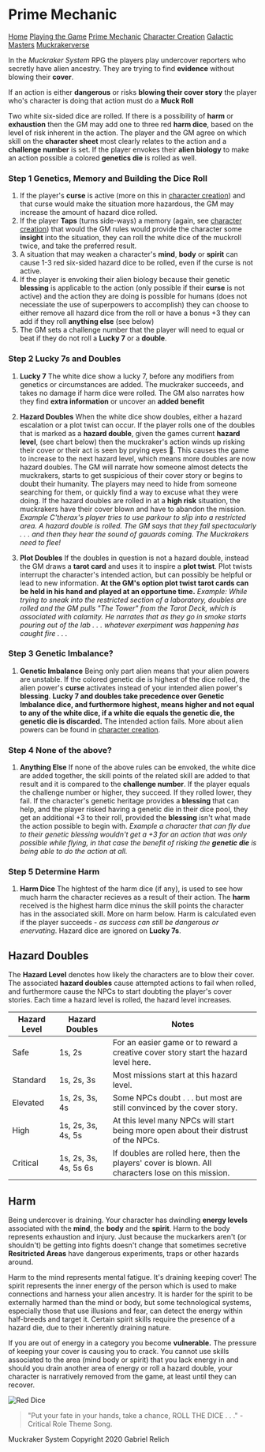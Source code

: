 # Prime Mechanic
[Home](index.md) [Playing the Game](intro.md) [Prime Mechanic](PrimeMechanic.md) [Character Creation](character.md) [Galactic Masters](gm.md) [Muckrakerverse](muckrakerverse.md)

In the *Muckraker System* RPG the players play undercover reporters who secretly have alien ancestry. They are trying to find **evidence** without blowing their **cover**.

If an action is either **dangerous** or risks **blowing their cover story** the player who's character is doing that action must do a **Muck Roll**

Two white six-sided dice are rolled.  If there is a possibility of **harm** or **exhaustion** then the GM may add one to three red **harm dice**, based on the level of risk inherent in the action.  The player and the GM agree on which skill on the **character sheet** most clearly relates to the action and a **challenge number** is set.  If the player envokes their **alien biology** to make an action possible a colored **genetics die** is rolled as well.

### Step 1 Genetics, Memory and Building the Dice Roll
1. If the player's **curse** is active (more on this in [character creation](character.md)) and that curse would make the situation more hazardous, the GM may increase the amount of hazard dice rolled.
2. If the player **Taps** (turns side-ways) a memory (again, see [character creation](character.md)) that would the GM rules would provide the character some **insight** into the situation, they can roll the white dice of the muckroll twice, and take the preferred result. 
3. A situation that may weaken a character's **mind**, **body** or **spirit** can cause 1-3 red six-sided hazard dice to be rolled, even if the curse is not active.
4. If the player is envoking their alien biology because their genetic **blessing** is applicable to the action (only possible if their **curse** is not active) and the action they are doing is possible for humans (does not necessiate the use of superpowers to accomplish) they can choose to either remove all hazard dice from the roll or have a bonus +3 they can add if they roll **anything else** (see below)
5. The GM sets a challenge number that the player will need to equal or beat if they do not roll a **Lucky 7** or a **double**.

### Step 2 Lucky 7s and Doubles

1. **Lucky 7** The white dice show a lucky 7, before any modifiers from genetics or circumstances are added.  The muckraker succeeds, and takes no damage if harm dice were rolled.  The GM also narrates how they find **extra information** or uncover an **added benefit**

2. **Hazard Doubles** When the white dice show doubles, either a hazard escalation or a plot twist can occur.  If the player rolls one of the doubles that is marked as a **hazard double**, given the games current **hazard level**, (see chart below) then the muckraker's action winds up risking their cover or their act is seen by prying eyes 👀.  This causes the game to increase to the next hazard level, which means more doubles are now hazard doubles.  The GM will narrate how someone almost detects the muckrakers, starts to get suspicious of their cover story or begins to doubt their humanity.  The players may need to hide from someone searching for them, or quickly find a way to excuse what they were doing.  If the hazard doubles are rolled in at a **high risk** situation, the muckrakers have their cover blown and have to abandon the mission. *Example C'therax's player tries to use parkour to slip into a restricted area. A hazard double is rolled. The GM says that they fall spectacularly . . . and then they hear the sound of gauards coming.  The Muckrakers need to flee!*

3. **Plot Doubles** If the doubles in question is not a hazard double, instead the GM draws a **tarot card** and uses it to inspire a **plot twist**.  Plot twists interrupt the character's intended action, but can possibly be helpful or lead to new information.  **At the GM's option plot twist tarot cards can be held in his hand and played at an opportune time.** *Example: While trying to sneak into the restricted section of a laboratory, doubles are rolled and the GM pulls "The Tower" from the Tarot Deck, which is associated with calamity.  He narrates that as they go in smoke starts pouring out of the lab . . . whatever exerpiment was happening has caught fire . . .*

### Step 3 Genetic Imbalance? 

1. **Genetic Imbalance** Being only part alien means that your alien powers are unstable.  If the colored genetic die is highest of the dice rolled, the alien power's **curse** activates instead of your intended alien power's **blessing**. **Lucky 7 and doubles take precedence over Genetic Imbalance dice, and furthermore highest, means higher and not equal to any of the white dice, if a white die equals the genetic die, the genetic die is discarded.** The intended action fails.  More about alien powers can be found in [character creation](character.md).

### Step 4 None of the above?

1. **Anything Else** If none of the above rules can be envoked, the white dice are added together, the skill points of the related skill are added to that result and it is compared to the **challenge number**.  If the player equals the challenge number or higher, they succeed.  If they rolled lower, they fail.  If the character's genetic heritage provides a **blessing** that can help, and the player risked having a genetic die in their dice pool, they get an additional +3 to their roll, provided the **blessing** isn't what made the action possible to begin with. *Example a character that can fly due to their genetic blessing wouldn't get a +3 for an action that was only possible while flying, in that case the benefit of risking the **genetic die** is being able to do the action at all.*  

### Step 5 Determine Harm

1. **Harm Dice**  The hightest of the harm dice (if any), is used to see how much harm the character recieves as a result of their action. The **harm** received is the highest harm dice minus the skill points the character has in the associated skill. More on harm below.  Harm is calculated even if the player succeeds - *as success can still be dangerous or enervating*.  Hazard dice are ignored on **Lucky 7s**.  

## Hazard Doubles

The **Hazard Level** denotes how likely the characters are to blow their cover.  The associated **hazard doubles** cause attempted actions to fail when rolled, and furthermore cause the NPCs to start doubting the player's cover stories.  Each time a hazard level is rolled, the hazard level increases.  

**Hazard Level** | **Hazard Doubles** | **Notes**
--- | --- | ---
Safe | 1s, 2s | For an easier game or to reward a creative cover story start the hazard level here.
Standard | 1s, 2s, 3s | Most missions start at this hazard level.
Elevated | 1s, 2s, 3s, 4s | Some NPCs doubt . . . but most are still convinced by the cover story.
High | 1s, 2s, 3s, 4s, 5s | At this level many NPCs will start being more open about their distrust of the NPCs.
Critical | 1s, 2s, 3s, 4s, 5s 6s | If doubles are rolled here, then the players' cover is blown.  All characters lose on this mission.

## Harm

Being undercover is draining.  Your character has dwindling **energy levels** associated with the **mind**, the **body** and the **spirit**.  Harm to the body represents exhaustion and injury.  Just because the muckarkers aren't (or shouldn't) be getting into fights doesn't change that sometimes secretive **Resitricted Areas** have dangerous experiments, traps or other hazards around.  

Harm to the mind represents mental fatigue.  It's draining keeping cover!  The spirit represents the inner energy of the person which is used to make connections and harness your alien ancestry.  It is harder for the spirit to be externally harmed than the mind or body, but some technological systems, especially those that use illusions and fear, can detect the energy within half-breeds and target it.  Certain spirit skills require the presence of a hazard die, due to their inherently draining nature.  

If you are out of energy in a category you become **vulnerable.**  The pressure of keeping your cover is causing you to crack.  You cannot use skills associated to the area (mind body or spirit) that you lack energy in and should you drain another area of energy or roll a hazard double, your character is narratively removed from the game, at least until they can recover.

![Red Dice](https://martian.earth/Images/redDice.jpg)

> "Put your fate in your hands, take a chance, ROLL THE DICE . . ." - Critical Role Theme Song.

Muckraker System Copyright 2020 Gabriel Relich
